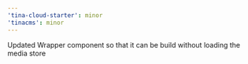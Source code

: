 ```yaml
---
'tina-cloud-starter': minor
'tinacms': minor
---
```


Updated Wrapper component so that it can be build without loading the media store
